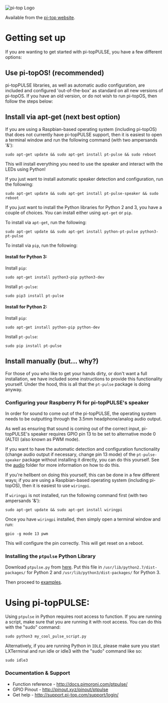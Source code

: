 ![pi-top Logo](https://pi-top.com/image/loading/pitopLogoBlack.png)

Available from the [pi-top website](https://pi-top.com/product/addon).

# Getting set up
If you are wanting to get started with pi-topPULSE, you have a few different options:

## Use pi-topOS! (recommended)

pi-topPULSE libraries, as well as automatic audio configuration, are included and configured 'out-of-the-box' as standard on all new versions of pi-topOS. If you have an old version, or do not wish to run pi-topOS, then follow the steps below:

## Install via apt-get (next best option)

If you are using a Raspbian-based operating system (including pi-topOS) that does not currently have pi-topPULSE support, then it is easiest to open a terminal window and run the following command (with two ampersands '&'):

    sudo apt-get update && sudo apt-get install pt-pulse && sudo reboot
    
This will install everything you need to use the speaker and interact with the LEDs using Python!

If you just want to install automatic speaker detection and configuration, run the following:

    sudo apt-get update && sudo apt-get install pt-pulse-speaker && sudo reboot
    
If you just want to install the Python libraries for Python 2 and 3, you have a couple of choices. You can install either using `apt-get` or `pip`.

To install via `apt-get`, run the following:

    sudo apt-get update && sudo apt-get install python-pt-pulse python3-pt-pulse
    
To install via `pip`, run the following:


#### Install for Python 3:

Install `pip`:

	sudo apt-get install python3-pip python3-dev

Install `pt-pulse`:

	sudo pip3 install pt-pulse

#### Install for Python 2:

Install `pip`:

	sudo apt-get install python-pip python-dev

Install `pt-pulse`:

	sudo pip install pt-pulse


## Install manually (but... why?)

For those of you who like to get your hands dirty, or don't want a full installation, we have included some instructions to provide this functionality yourself. Under the hood, this is all that the `pt-pulse` package is doing anyway.

### Configuring your Raspberry Pi for pi-topPULSE's speaker
In order for sound to come out of the pi-topPULSE, the operating system needs to be outputting through the 3.5mm headphone/analog audio output.

As well as ensuring that sound is coming out of the correct input, pi-topPULSE's speaker requires GPIO pin 13 to be set to alternative mode 0 (ALT0) (also known as PWM mode).

If you want to have the automatic detection and configuration functionality (change audio output if necessary, change pin 13 mode) of the `pt-pulse-speaker` package without installing it directly, you can do this yourself. See the [audio](audio) folder for more information on how to do this.

If you're hellbent on doing this yourself, this can be done in a few different ways; if you are using a Raspbian-based operating system (including pi-topOS), then it is easiest to use `wiringpi`.

If `wiringpi` is not installed, run the following command first (with two ampersands '&'):

    sudo apt-get update && sudo apt-get install wiringpi

Once you have `wiringpi` installed, then simply open a terminal window and run:

    gpio -g mode 13 pwm
    
This will configure the pin correctly. This will get reset on a reboot.

### Installing the `ptpulse` Python Library

Download `ptpulse.py` from [here](library). Put this file in `/usr/lib/python2.7/dist-packages/` for Python 2 and `/usr/lib/python3/dist-packages/` for Python 3.


Then proceed to [examples](examples).

# Using pi-topPULSE:

Using `ptpulse` in Python requires root access to function. If you are running a script, make sure that you are running it with root access. You can do this with the "sudo" command:

	sudo python3 my_cool_pulse_script.py


Alternatively, if you are running Python in `IDLE`, please make sure you start LXTerminal and run idle or idle3 with the "sudo" command like so:

	sudo idle3

### Documentation & Support

* Function reference - http://docs.pimoroni.com/ptpulse/
* GPIO Pinout - http://pinout.xyz/pinout/ptpulse
* Get help - http://support.pi-top.com/support/login/